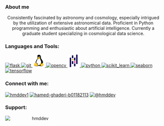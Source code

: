 <center>
  <h3 align="left"><strong>About me</strong></h3>
  Consistently fascinated by astronomy and cosmology, especially intrigued by the utilization of extensive astronomical data. Proficient in Python programming and enthusiastic about   
  artificial intelligence. Currently a graduate student specializing in cosmological data science.
  
  <h3 align="left">Languages and Tools:</h3>
  <p align="left"> <a href="https://flask.palletsprojects.com/" target="_blank" rel="noreferrer"> <img src="https://www.vectorlogo.zone/logos/pocoo_flask/pocoo_flask-icon.svg"  
  alt="flask" width="40" height="40"/> </a> <a href="https://git-scm.com/" target="_blank" rel="noreferrer"> <img src="https://www.vectorlogo.zone/logos/git-scm/git-scm-icon.svg" 
  alt="git" width="40" height="40"/> </a> <a href="https://www.linux.org/" target="_blank" rel="noreferrer"> <img 
  src="https://raw.githubusercontent.com/devicons/devicon/master/icons/linux/linux-original.svg" alt="linux" width="40" height="40"/> </a> <a href="https://opencv.org/" target="_blank" 
  rel="noreferrer"> <img src="https://www.vectorlogo.zone/logos/opencv/opencv-icon.svg" alt="opencv" width="40" height="40"/> </a> <a href="https://pandas.pydata.org/" target="_blank" 
  rel="noreferrer"> <img src="https://raw.githubusercontent.com/devicons/devicon/2ae2a900d2f041da66e950e4d48052658d850630/icons/pandas/pandas-original.svg" alt="pandas" width="40" 
  height="40"/> </a> <a href="https://www.python.org" target="_blank" rel="noreferrer"> <img src="https://raw.githubusercontent.com/devicons/devicon/master/icons/python/python- 
  original.svg" alt="python" width="40" height="40"/> </a> <a href="https://scikit-learn.org/" target="_blank" rel="noreferrer"> <img 
  src="https://upload.wikimedia.org/wikipedia/commons/0/05/Scikit_learn_logo_small.svg" alt="scikit_learn" width="40" height="40"/> </a> <a href="https://seaborn.pydata.org/" 
  target="_blank" rel="noreferrer"> <img src="https://seaborn.pydata.org/_images/logo-mark-lightbg.svg" alt="seaborn" width="40" height="40"/> </a> <a href="https://www.tensorflow.org" 
  target="_blank" rel="noreferrer"> <img src="https://www.vectorlogo.zone/logos/tensorflow/tensorflow-icon.svg" alt="tensorflow" width="40" height="40"/> </a> </p>

  <h3 align="left">Connect with me:</h3>
  <p align="left">
  <a href="https://twitter.com/hmddev1" target="blank"><img align="center" src="https://raw.githubusercontent.com/rahuldkjain/github-profile-readme- 
  generator/master/src/images/icons/Social/twitter.svg" alt="hmddev1" height="30" width="40" /></a>
  <a href="https://linkedin.com/in/hamed-ghaderi-b01182113" target="blank"><img align="center" src="https://raw.githubusercontent.com/rahuldkjain/github-profile-readme- 
  generator/master/src/images/icons/Social/linked-in-alt.svg" alt="hamed-ghaderi-b01182113" height="30" width="40" /></a>
  <a href="https://medium.com/@hmddev" target="blank"><img align="center" src="https://raw.githubusercontent.com/rahuldkjain/github-profile-readme- 
  generator/master/src/images/icons/Social/medium.svg" alt="@hmddev" height="30" width="40" /></a>
  </p>
  
  <h3 align="left">Support:</h3>
  <p><a href="https://www.buymeacoffee.com/hmddev"> <img align="left" src="https://cdn.buymeacoffee.com/buttons/v2/default-yellow.png" height="50" width="210" alt="hmddev" /></a></p><br>   <br>
